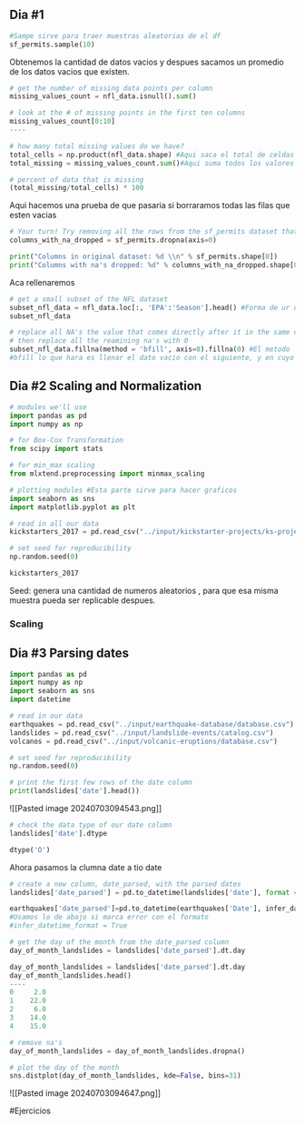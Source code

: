 ## Dia #1

```python
#Sampe sirve para traer muestras aleatorias de el df
sf_permits.sample(10)
```

Obtenemos la cantidad de datos vacios y despues sacamos un promedio de los datos vacios que existen.

```python
# get the number of missing data points per column
missing_values_count = nfl_data.isnull().sum()

# look at the # of missing points in the first ten columns
missing_values_count[0:10]
----

# how many total missing values do we have?
total_cells = np.product(nfl_data.shape) #Aqui saca el total de celdas multiplicando el shape
total_missing = missing_values_count.sum()#Aqui suma todos los valores del missing values count

# percent of data that is missing
(total_missing/total_cells) * 100
```

Aqui hacemos una prueba de que pasaria si borraramos todas las filas que esten vacias

```python
# Your turn! Try removing all the rows from the sf_permits dataset that contain missing values. How many are left?
columns_with_na_dropped = sf_permits.dropna(axis=0)

print("Columns in original dataset: %d \\n" % sf_permits.shape[0])
print("Columns with na's dropped: %d" % columns_with_na_dropped.shape[0])
```

Aca rellenaremos

```python
# get a small subset of the NFL dataset
subset_nfl_data = nfl_data.loc[:, 'EPA':'Season'].head() #Forma de ur de una columna a una columna
subset_nfl_data
```

```python
# replace all NA's the value that comes directly after it in the same column, 
# then replace all the reamining na's with 0
subset_nfl_data.fillna(method = 'bfill', axis=0).fillna(0) #El metodo
#bfill lo que hara es llenar el dato vacio con el siguiente, y en cuyo caso que tambien sea vacio, se remplazara con 0 por si acaso
```

## Dia #2 Scaling and Normalization

```python
# modules we'll use
import pandas as pd
import numpy as np

# for Box-Cox Transformation
from scipy import stats

# for min_max scaling
from mlxtend.preprocessing import minmax_scaling

# plotting modules #Esta parte sirve para hacer graficos
import seaborn as sns
import matplotlib.pyplot as plt

# read in all our data
kickstarters_2017 = pd.read_csv("../input/kickstarter-projects/ks-projects-201801.csv")

# set seed for reproducibility
np.random.seed(0)

kickstarters_2017
```

Seed: genera una cantidad de numeros aleatorios , para que esa misma muestra pueda ser replicable despues.

### Scaling

## Dia #3 Parsing dates

```python
import pandas as pd
import numpy as np
import seaborn as sns
import datetime

# read in our data
earthquakes = pd.read_csv("../input/earthquake-database/database.csv")
landslides = pd.read_csv("../input/landslide-events/catalog.csv")
volcanos = pd.read_csv("../input/volcanic-eruptions/database.csv")

# set seed for reproducibility
np.random.seed(0)
```

```python
# print the first few rows of the date column
print(landslides['date'].head())
```
![[Pasted image 20240703094543.png]]

```python
# check the data type of our date column
landslides['date'].dtype
```

```python
dtype('O')
```

Ahora pasamos la clumna date a tio date

```python
# create a new column, date_parsed, with the parsed dates
landslides['date_parsed'] = pd.to_datetime(landslides['date'], format = "%m/%d/%y")
```

```python
earthquakes['date_parsed']=pd.to_datetime(earthquakes['Date'], infer_datetime_format = True)
#Usamos lo de abajo si marca error con el formato
#infer_datetime_format = True
```

```python
# get the day of the month from the date_parsed column
day_of_month_landslides = landslides['date_parsed'].dt.day
```

```python
day_of_month_landslides = landslides['date_parsed'].dt.day
day_of_month_landslides.head()
----
0     2.0
1    22.0
2     6.0
3    14.0
4    15.0
```

```python
# remove na's
day_of_month_landslides = day_of_month_landslides.dropna()

# plot the day of the month
sns.distplot(day_of_month_landslides, kde=False, bins=31)
```

![[Pasted image 20240703094647.png]]

#Ejercicios 